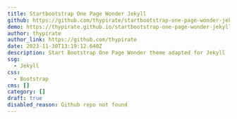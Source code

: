 ```yaml
---
title: Startbootstrap One Page Wonder Jekyll
github: https://github.com/thypirate/startbootstrap-one-page-wonder-jekyll
demo: https://thypirate.github.io/startbootstrap-one-page-wonder-jekyll/
author: thypirate
author_link: https://github.com/thypirate
date: 2023-11-30T13:19:12.640Z
description: Start Bootstrap One Page Wonder theme adapted for Jekyll
ssg:
  - Jekyll
css:
  - Bootstrap
cms: []
category: []
draft: true
disabled_reason: Github repo not found
---
```

